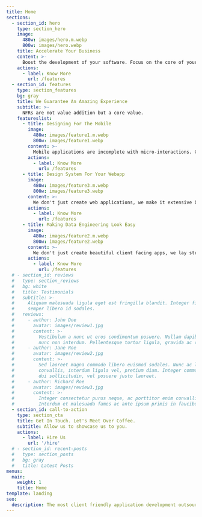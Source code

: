 ```yaml
---
title: Home
sections:
  - section_id: hero
    type: section_hero
    image:
      480w: images/hero.m.webp
      800w: images/hero.webp
    title: Accelerate Your Business
    content: >-
      Boost the development of your software. Focus on the core of your business, we guarantee quality, speed and transparency. Know more about us.
    actions:
      - label: Know More
        url: /features
  - section_id: features
    type: section_features
    bg: gray
    title: We Guarantee An Amazing Experience
    subtitle: >-
      NFRs are not value addition but a core value.
    featureslist:
      - title: Designing For The Mobile
        image:
          480w: images/feature1.m.webp
          800w: images/feature1.webp
        content: >-
          Mobile applications are incomplete with micro-interactions. Collaborate with us to create the best experience for the user. We like our apps to be functionally accurate and aesthetically sharp.
        actions:
          - label: Know More
            url: /features
      - title: Design System For Your Webapp
        image:
          480w: images/feature3.m.webp
          800w: images/feature3.webp
        content: >-
          We don't just create web applications, we make it extensive by developing a design system. Creating standalone, testable and well documented components is our speciality.
        actions:
          - label: Know More
            url: /features
      - title: Making Data Engineering Look Easy
        image:
          480w: images/feature2.m.webp
          800w: images/feature2.webp
        content: >-
          We don't just create beautiful client facing apps, we lay strong foundations in term of data engineering and architecture.
        actions:
          - label: Know More
            url: /features
  # - section_id: reviews
  #   type: section_reviews
  #   bg: white
  #   title: Testimonials
  #   subtitle: >-
  #     Aliquam malesuada ligula eget est fringilla blandit. Integer finibus
  #     semper libero id sodales. 
  #   reviews:
  #     - author: John Doe
  #       avatar: images/review1.jpg
  #       content: >-
  #         Vestibulum a nunc ut eros condimentum posuere. Nullam dapibus quis
  #         nunc non interdum. Pellentesque tortor ligula, gravida ac commodo eu.
  #     - author: Jane Roe
  #       avatar: images/review2.jpg
  #       content: >-
  #         Sed laoreet magna commodo libero euismod sodales. Nunc ac libero
  #         convallis, interdum ligula vel, pretium diam. Integer commodo sem at
  #         dui sollicitudin, vel posuere justo laoreet.
  #     - author: Richard Roe
  #       avatar: images/review3.jpg
  #       content: >-
  #         Integer consectetur purus neque, ac porttitor enim convallis vitae.
  #         Interdum et malesuada fames ac ante ipsum primis in faucibus.
  - section_id: call-to-action
    type: section_cta
    title: Get In Touch. Let's Meet Over Coffee.
    subtitle: Allow us to showcase us to you.
    actions:
      - label: Hire Us
        url: '/hire'
  # - section_id: recent-posts
  #   type: section_posts
  #   bg: gray
  #   title: Latest Posts
menus:
  main:
    weight: 1
    title: Home
template: landing
seo:
  description: The most client friendly application development outsourcing service. It is a carefully curated team of experienced experts.
---
```

